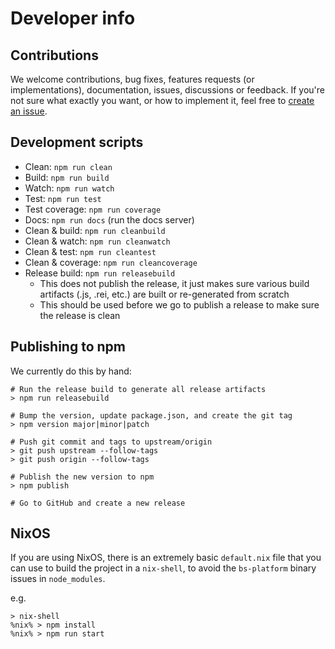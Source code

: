 # Developer info

## Contributions

We welcome contributions, bug fixes, features requests (or implementations), documentation, issues, discussions or feedback.  If you're not sure what exactly you want, or how to implement it, feel free to [create an issue](https://github.com/reazen/relude/issues).

## Development scripts

* Clean: `npm run clean`
* Build: `npm run build`
* Watch: `npm run watch`
* Test: `npm run test`
* Test coverage: `npm run coverage`
* Docs: `npm run docs` (run the docs server)
* Clean & build: `npm run cleanbuild`
* Clean & watch: `npm run cleanwatch`
* Clean & test: `npm run cleantest`
* Clean & coverage: `npm run cleancoverage`
* Release build: `npm run releasebuild`
    * This does not publish the release, it just makes sure various build artifacts (.js, .rei, etc.) are built or re-generated from scratch
    * This should be used before we go to publish a release to make sure the release is clean

## Publishing to npm

We currently do this by hand:

```
# Run the release build to generate all release artifacts
> npm run releasebuild

# Bump the version, update package.json, and create the git tag
> npm version major|minor|patch

# Push git commit and tags to upstream/origin
> git push upstream --follow-tags
> git push origin --follow-tags

# Publish the new version to npm
> npm publish

# Go to GitHub and create a new release
```

## NixOS

If you are using NixOS, there is an extremely basic `default.nix` file that you can
use to build the project in a `nix-shell`, to avoid the `bs-platform` binary issues
in `node_modules`.

e.g.

```
> nix-shell
%nix% > npm install
%nix% > npm run start
```